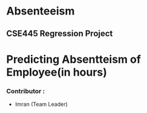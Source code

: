 # Absenteeism
<h2>CSE445 Regression  Project</h2>
<h1> Predicting Absentteism of Employee(in hours)</h1>
<h3>Contributor : </h3>
<ul>
 <li>Imran (Team Leader) </li>
</ul>

